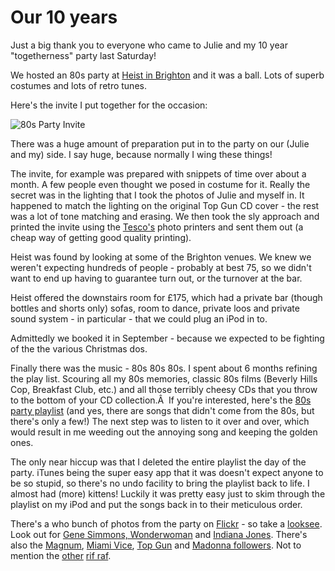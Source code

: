 # Our 10 years

Just a big thank you to everyone who came to Julie and my 10 year "togetherness" party last Saturday!

We hosted an 80s party at [Heist in Brighton](http://www.beerintheevening.com/pubs/s/21/21610/Heist/Brighton) and it was a ball.  Lots of superb costumes and lots of retro tunes.

Here's the invite I put together for the occasion:

![80s Party Invite](http://remysharp.com/wp-content/uploads/2006/12/80s_party_invite.jpg)

<!--more-->

There was a huge amount of preparation put in to the party on our (Julie and my) side.  I say huge, because normally I wing these things!

The invite, for example was prepared with snippets of time over about a month.  A few people even thought we posed in costume for it.  Really the secret was in the lighting that I took the photos of Julie and myself in.  It happened to match the lighting on the original Top Gun CD cover - the rest was a lot of tone matching and erasing.  We then took the sly approach and printed the invite using the [Tesco's](http://www.tescophoto.com/wpp/tesco/) photo printers and sent them out (a cheap way of getting good quality printing).

Heist was found by looking at some of the Brighton venues.  We knew we weren't expecting hundreds of people - probably at best 75, so we didn't want to end up having to guarantee turn out, or the turnover at the bar.

Heist offered the downstairs room for £175, which had a private bar (though bottles and shorts only) sofas, room to dance, private loos and private sound system - in particular - that we could plug an iPod in to.

Admittedly we booked it in September - because we expected to be fighting of the the various Christmas dos.

Finally there was the music - 80s 80s 80s.  I spent about 6 months refining the play list.  Scouring all my 80s memories, classic 80s films (Beverly Hills Cop, Breakfast Club, etc.) and all those terribly cheesy CDs that you throw to the bottom of your CD collection.Â  If you're interested, here's the [80s party playlist](http://remysharp.com/80s-party-playlist.html) (and yes, there are songs that didn't come from the 80s, but there's only a few!)
The next step was to listen to it over and over, which would result in me weeding out the annoying song and keeping the golden ones.

The only near hiccup was that I deleted the entire playlist the day of the party.  iTunes being the super easy app that it was doesn't expect anyone to be so stupid, so there's no undo facility to bring the playlist back to life.  I almost had (more) kittens!  Luckily it was pretty easy just to skim through the playlist on my iPod and put the songs back in to their meticulous order.

There's a who bunch of photos from the party on [Flickr](http://www.flickr.com/photos/remysharp/tags/80sparty/) - so take a [looksee](http://www.flickr.com/photos/remysharp/317981909/).  Look out for [Gene Simmons, Wonderwoman](http://www.flickr.com/photos/remysharp/317981956/) and [Indiana Jones](http://www.flickr.com/photos/remysharp/317982098/).  There's also the [Magnum](http://www.flickr.com/photos/remysharp/317981798/), [Miami Vice](http://www.flickr.com/photos/11542939@N00/312934784/), [Top Gun](http://www.flickr.com/photos/remysharp/317981668/) and [Madonna followers](http://www.flickr.com/photos/remysharp/317981746/).  Not to mention the [other](http://www.flickr.com/photos/remysharp/317982013/) [rif raf](http://www.flickr.com/photos/remysharp/317982169/).